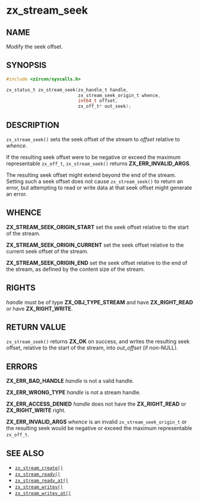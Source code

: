 # zx_stream_seek

## NAME

<!-- Updated by update-docs-from-fidl, do not edit. -->

Modify the seek offset.

## SYNOPSIS

<!-- Updated by update-docs-from-fidl, do not edit. -->

```c
#include <zircon/syscalls.h>

zx_status_t zx_stream_seek(zx_handle_t handle,
                           zx_stream_seek_origin_t whence,
                           int64_t offset,
                           zx_off_t* out_seek);
```

## DESCRIPTION

`zx_stream_seek()` sets the seek offset of the stream to *offset* relative to
*whence*.

If the resulting seek offset were to be negative or exceed the maximum
representable `zx_off_t`, `zx_stream_seek()` returns **ZX_ERR_INVALID_ARGS**.

The resulting seek offset might extend beyond the end of the stream. Setting
such a seek offset does not cause `zx_stream_seek()` to return an error, but
attempting to read or write data at that seek offset might generate an error.

## WHENCE

**ZX_STREAM_SEEK_ORIGIN_START**  set the seek offset relative to the start of
the stream.

**ZX_STREAM_SEEK_ORIGIN_CURRENT**  set the seek offset relative to the current
seek offset of the stream.

**ZX_STREAM_SEEK_ORIGIN_END**  set the seek offset relative to the end of the
stream, as defined by the content size of the stream.

## RIGHTS

<!-- Updated by update-docs-from-fidl, do not edit. -->

*handle* must be of type **ZX_OBJ_TYPE_STREAM** and have **ZX_RIGHT_READ** or have **ZX_RIGHT_WRITE**.

## RETURN VALUE

`zx_stream_seek()` returns **ZX_OK** on success, and writes the resulting seek
offset, relative to the start of the stream, into *out_offset* (if non-NULL).

## ERRORS

**ZX_ERR_BAD_HANDLE**  *handle* is not a valid handle.

**ZX_ERR_WRONG_TYPE**  *handle* is not a stream handle.

**ZX_ERR_ACCESS_DENIED**  *handle* does not have the **ZX_RIGHT_READ** or
**ZX_RIGHT_WRITE** right.

**ZX_ERR_INVALID_ARGS**  *whence* is an invalid `zx_stream_seek_origin_t` or
the resulting seek would be negative or exceed the maximum representable
`zx_off_t`.

## SEE ALSO

 - [`zx_stream_create()`]
 - [`zx_stream_readv()`]
 - [`zx_stream_readv_at()`]
 - [`zx_stream_writev()`]
 - [`zx_stream_writev_at()`]

<!-- References updated by update-docs-from-fidl, do not edit. -->

[`zx_stream_create()`]: stream_create.md
[`zx_stream_readv()`]: stream_readv.md
[`zx_stream_readv_at()`]: stream_readv_at.md
[`zx_stream_writev()`]: stream_writev.md
[`zx_stream_writev_at()`]: stream_writev_at.md
